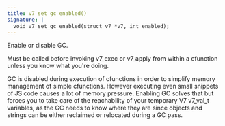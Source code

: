 ```yaml
---
title: v7 set gc enabled()
signature: |
  void v7_set_gc_enabled(struct v7 *v7, int enabled);
---
```


Enable or disable GC.

Must be called before invoking v7_exec or v7_apply
from within a cfunction unless you know what you're doing.

GC is disabled during execution of cfunctions in order to simplify
memory management of simple cfunctions.
However executing even small snippets of JS code causes a lot of memory
pressure. Enabling GC solves that but forces you to take care of the
reachability of your temporary V7 v7_val_t variables, as the GC needs
to know where they are since objects and strings can be either reclaimed
or relocated during a GC pass. 

